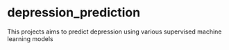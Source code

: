 # depression_prediction
This projects aims to predict depression using various supervised machine learning models
